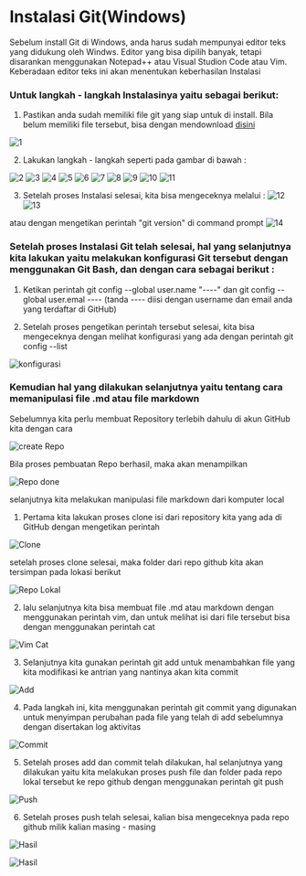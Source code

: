 # Instalasi Git(Windows)

Sebelum install Git di Windows, anda harus sudah mempunyai editor teks yang didukung oleh Windws. Editor yang bisa dipilih banyak, tetapi disarankan menggunakan Notepad++ atau Visual Studion Code atau Vim. Keberadaan editor teks ini akan menentukan keberhasilan Instalasi


### Untuk langkah - langkah Instalasinya yaitu sebagai berikut:

1. Pastikan anda sudah memiliki file git yang siap untuk di install. Bila belum memiliki file tersebut, bisa dengan mendownload [disini](https://git-scm.com/downloads)

![1](https://github.com/hudaimi/tekn-cloud-computing/blob/master/minggu-01/Instalasi/1.png)

2. Lakukan langkah - langkah seperti pada gambar di bawah :

![2](https://github.com/hudaimi/tekn-cloud-computing/blob/master/minggu-01/Instalasi/2.png)
![3](https://github.com/hudaimi/tekn-cloud-computing/blob/master/minggu-01/Instalasi/3.png)
![4](https://github.com/hudaimi/tekn-cloud-computing/blob/master/minggu-01/Instalasi/4.png)
![5](https://github.com/hudaimi/tekn-cloud-computing/blob/master/minggu-01/Instalasi/5.png)
![6](https://github.com/hudaimi/tekn-cloud-computing/blob/master/minggu-01/Instalasi/6.png)
![7](https://github.com/hudaimi/tekn-cloud-computing/blob/master/minggu-01/Instalasi/7.png)
![8](https://github.com/hudaimi/tekn-cloud-computing/blob/master/minggu-01/Instalasi/8.png)
![9](https://github.com/hudaimi/tekn-cloud-computing/blob/master/minggu-01/Instalasi/9.png)
![10](https://github.com/hudaimi/tekn-cloud-computing/blob/master/minggu-01/Instalasi/10.png)
![11](https://github.com/hudaimi/tekn-cloud-computing/blob/master/minggu-01/Instalasi/11.png)

3. Setelah proses Instalasi selesai, kita bisa mengeceknya melalui :
![12](https://github.com/hudaimi/tekn-cloud-computing/blob/master/minggu-01/Instalasi/12.png)
![13](https://github.com/hudaimi/tekn-cloud-computing/blob/master/minggu-01/Instalasi/13.png)

atau dengan mengetikan perintah "git version" di command prompt
![14](https://github.com/hudaimi/tekn-cloud-computing/blob/master/minggu-01/Instalasi/14.png)


### Setelah proses Instalasi Git telah selesai, hal yang selanjutnya kita lakukan yaitu melakukan konfigurasi Git tersebut dengan menggunakan Git Bash, dan dengan cara sebagai berikut : 

1. Ketikan perintah git config --global user.name "----" dan git config --global user.emal ---- (tanda ---- diisi dengan username dan email anda yang terdaftar di GitHub)

2. Setelah proses pengetikan perintah tersebut selesai, kita bisa mengeceknya dengan melihat konfigurasi yang ada dengan perintah git config --list

![konfigurasi](https://github.com/hudaimi/tekn-cloud-computing/blob/master/minggu-01/Instalasi/Konfigurasi/2.png)


### Kemudian hal yang dilakukan selanjutnya yaitu tentang cara memanipulasi file .md atau file markdown 

Sebelumnya kita perlu membuat Repository terlebih dahulu di akun GitHub kita dengan cara

![create Repo](https://github.com/hudaimi/tekn-cloud-computing/blob/master/minggu-01/repository/1.png)

Bila proses pembuatan Repo berhasil, maka akan menampilkan

![Repo done](https://github.com/hudaimi/tekn-cloud-computing/blob/master/minggu-01/repository/2.png)

selanjutnya kita melakukan manipulasi file markdown dari komputer local

1. Pertama kita lakukan proses clone isi dari repository kita yang ada di GitHub dengan mengetikan perintah

![Clone](https://github.com/hudaimi/tekn-cloud-computing/blob/master/minggu-01/repository/3.png)

setelah proses clone selesai, maka folder dari repo github kita akan tersimpan pada lokasi berikut

![Repo Lokal](https://github.com/hudaimi/tekn-cloud-computing/blob/master/minggu-01/repository/4.png)

2. lalu selanjutnya kita bisa membuat file .md atau markdown dengan menggunakan perintah vim, dan untuk melihat isi dari file tersebut bisa dengan menggunakan perintah cat

![Vim Cat](https://github.com/hudaimi/tekn-cloud-computing/blob/master/minggu-01/repository/5.png)

3. Selanjutnya kita gunakan perintah git add untuk menambahkan file yang kita modifikasi ke antrian yang nantinya akan kita commit

![Add](https://github.com/hudaimi/tekn-cloud-computing/blob/master/minggu-01/repository/6.png)

4. Pada langkah ini, kita menggunakan perintah git commit yang digunakan untuk menyimpan perubahan pada file yang telah di add sebelumnya dengan disertakan log aktivitas

![Commit](https://github.com/hudaimi/tekn-cloud-computing/blob/master/minggu-01/repository/7.png)

5. Setelah proses add dan commit telah dilakukan, hal selanjutnya yang dilakukan yaitu kita melakukan proses push file dan folder pada repo lokal tersebut ke repo github dengan menggunakan perintah git push

![Push](https://github.com/hudaimi/tekn-cloud-computing/blob/master/minggu-01/repository/10.png)

6. Setelah proses push telah selesai, kalian bisa mengeceknya pada repo github milik kalian masing - masing

![Hasil](https://github.com/hudaimi/tekn-cloud-computing/blob/master/minggu-01/repository/11.png)

![Hasil](https://github.com/hudaimi/tekn-cloud-computing/blob/master/minggu-01/repository/12.png)
